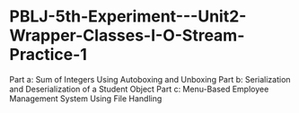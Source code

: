 # PBLJ-5th-Experiment---Unit2-Wrapper-Classes-I-O-Stream-Practice-1
Part a: Sum of Integers Using Autoboxing and Unboxing 
Part b: Serialization and Deserialization of a Student Object 
Part c: Menu-Based Employee Management System Using File Handling
